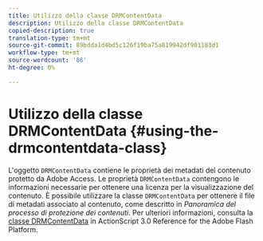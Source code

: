 ```yaml
---
title: Utilizzo della classe DRMContentData
description: Utilizzo della classe DRMContentData
copied-description: true
translation-type: tm+mt
source-git-commit: 89bdda1d4bd5c126f19ba75a819942df901183d1
workflow-type: tm+mt
source-wordcount: '86'
ht-degree: 0%

---
```



# Utilizzo della classe DRMContentData {#using-the-drmcontentdata-class}

L&#39;oggetto `DRMContentData` contiene le proprietà dei metadati del contenuto protetto da Adobe Access. Le proprietà `DRMContentData` contengono le informazioni necessarie per ottenere una licenza per la visualizzazione del contenuto. È possibile utilizzare la classe `DRMContentData` per ottenere il file di metadati associato al contenuto, come descritto in *Panoramica del processo di protezione dei contenuti*. Per ulteriori informazioni, consulta la [classe DRMContentData](https://help.adobe.com/en_US/FlashPlatform/reference/actionscript/3/flash/net/drm/DRMContentData.html) in ActionScript 3.0 Reference for the Adobe Flash Platform.